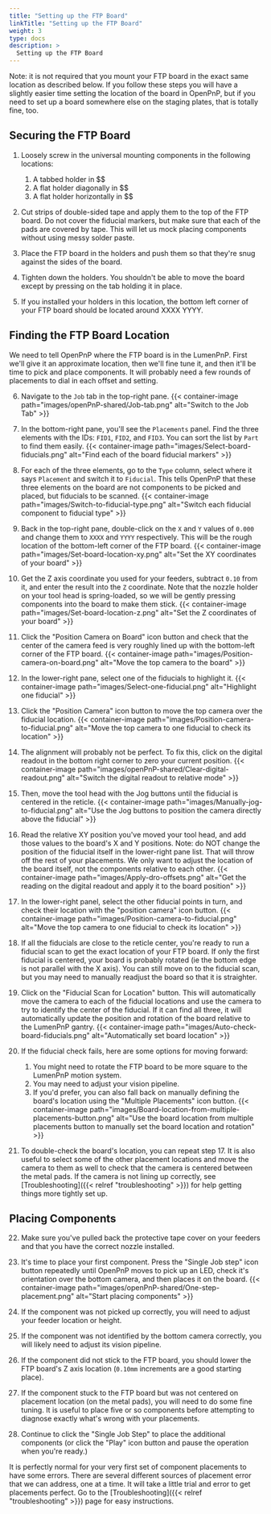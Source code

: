 ```yaml
---
title: "Setting up the FTP Board"
linkTitle: "Setting up the FTP Board"
weight: 3
type: docs
description: >
  Setting up the FTP Board
---
```


Note: it is not required that you mount your FTP board in the exact same location as described below. If you follow these steps you will have a slightly easier time setting the location of the board in OpenPnP, but if you need to set up a board somewhere else on the staging plates, that is totally fine, too.

## Securing the FTP Board
<!-- TODO: Needs real life images -->
1. Loosely screw in the universal mounting components in the following locations:
   1. A tabbed holder in $$
   2. A flat holder diagonally in $$
   3. A flat holder horizontally in $$

2. Cut strips of double-sided tape and apply them to the top of the FTP board. Do not cover the fiducial markers, but make sure that each of the pads are covered by tape. This will let us mock placing components without using messy solder paste.

3. Place the FTP board in the holders and push them so that they're snug against the sides of the board.

4. Tighten down the holders. You shouldn't be able to move the board except by pressing on the tab holding it in place.

5. If you installed your holders in this location, the bottom left corner of your FTP board should be located around XXXX YYYY.

## Finding the FTP Board Location

We need to tell OpenPnP where the FTP board is in the LumenPnP. First we'll give it an approximate location, then we'll fine tune it, and then it'll be time to pick and place components. It will probably need a few rounds of placements to dial in each offset and setting.

6. Navigate to the `Job` tab in the  top-right pane.
  {{< container-image path="images/openPnP-shared/Job-tab.png" alt="Switch to the Job Tab" >}}

7. In the bottom-right pane, you'll see the `Placements` panel. Find the three elements with the IDs: `FID1`, `FID2`, and `FID3`. You can sort the list by `Part` to find them easily.
  {{< container-image path="images/Select-board-fiducials.png" alt="Find each of the board fiducial markers" >}}

8. For each of the three elements, go to the `Type` column, select where it says `Placement` and switch it to `Fiducial`. This tells OpenPnP that these three elements on the board are not components to be picked and placed, but fiducials to be scanned.
  {{< container-image path="images/Switch-to-fiducial-type.png" alt="Switch each fiducial component to fiducial type" >}}

9. Back in the top-right pane, double-click on the `X` and `Y` values of `0.000` and change them to `XXXX` and `YYYY` respectively. This will be the rough location of the bottom-left corner of the FTP board.
  {{< container-image path="images/Set-board-location-xy.png" alt="Set the XY coordinates of your board" >}}

10. Get the Z axis coordinate you used for your feeders, subtract `0.10` from it, and enter the result into the `Z` coordinate. Note that the nozzle holder on your tool head is spring-loaded, so we will be gently pressing components into the board to make them stick.
  {{< container-image path="images/Set-board-location-z.png" alt="Set the Z coordinates of your board" >}}

11. Click the "Position Camera on Board" icon button and check that the center of the camera feed is very roughly lined up with the bottom-left corner of the FTP board.
  {{< container-image path="images/Position-camera-on-board.png" alt="Move the top camera to the board" >}}

12. In the lower-right pane, select one of the fiducials to highlight it.
  {{< container-image path="images/Select-one-fiducial.png" alt="Highlight one fiducial" >}}

13. Click the "Position Camera" icon button to move the top camera over the fiducial location.
  {{< container-image path="images/Position-camera-to-fiducial.png" alt="Move the top camera to one fiducial to check its location" >}}

14. The alignment will probably not be perfect. To fix this, click on the digital readout in the bottom right corner to zero your current position.
  {{< container-image path="images/openPnP-shared/Clear-digital-readout.png" alt="Switch the digital readout to relative mode" >}}

15. Then, move the tool head with the Jog buttons until the fiducial is centered in the reticle.
  {{< container-image path="images/Manually-jog-to-fiducial.png" alt="Use the Jog buttons to position the camera directly above the fiducial" >}}

16. Read the relative XY position you've moved your tool head, and add those values to the board's X and Y positions. Note: do NOT change the position of the fiducial itself in the lower-right pane list. That will throw off the rest of your placements. We only want to adjust the location of the board itself, not the components relative to each other.
  {{< container-image path="images/Apply-dro-offsets.png" alt="Get the reading on the digital readout and apply it to the board position" >}}

17. In the lower-right panel, select the other fiducial points in turn, and check their location with the "position camera" icon button.
  {{< container-image path="images/Position-camera-to-fiducial.png" alt="Move the top camera to one fiducial to check its location" >}}

18. If all the fiducials are close to the reticle center, you're ready to run a fiducial scan to get the exact location of your FTP board. If only the first fiducial is centered, your board is probably rotated (ie the bottom edge is not parallel with the X axis). You can still move on to the fiducial scan, but you may need to manually readjust the board so that it is straighter.

19. Click on the "Fiducial Scan for Location" button. This will automatically move the camera to each of the fiducial locations and use the camera to try to identify the center of the fiducial. If it can find all three, it will automatically update the position and rotation of the board relative to the LumenPnP gantry.
  {{< container-image path="images/Auto-check-board-fiducials.png" alt="Automatically set board location" >}}

20. If the fiducial check fails, here are some options for moving forward:
    1. You might need to rotate the FTP board to be more square to the LumenPnP motion system.
    2. You may need to adjust your vision pipeline.
    3. If you'd prefer, you can also fall back on manually defining the board's location using the "Multiple Placements" icon button.
      {{< container-image path="images/Board-location-from-multiple-placements-button.png" alt="Use the board location from multiple placements button to manually set the board location and rotation" >}}

21. To double-check the board's location, you can repeat step 17. It is also useful to select some of the other placement locations and move the camera to them as well to check that the camera is centered between the metal pads. If the camera is not lining up correctly, see [Troubleshooting]({{< relref "troubleshooting" >}}) for help getting things more tightly set up.

## Placing Components

22. Make sure you've pulled back the protective tape cover on your feeders and that you have the correct nozzle installed.
23. It's time to place your first component. Press the "Single Job step" icon button repeatedly until OpenPnP moves to pick up an LED, check it's orientation over the bottom camera, and then places it on the board.
  {{< container-image path="images/openPnP-shared/One-step-placement.png" alt="Start placing components" >}}

24. If the component was not picked up correctly, you will need to adjust your feeder location or height.
25. If the component was not identified by the bottom camera correctly, you will likely need to adjust its vision pipeline.
26. If the component did not stick to the FTP board, you should lower the FTP board's Z axis location (`0.10mm` increments are a good starting place).
27. If the component stuck to the FTP board but was not centered on placement location (on the metal pads), you will need to do some fine tuning. It is useful to place five or so components before attempting to diagnose exactly what's wrong with your placements.
28. Continue to click the "Single Job Step" to place the additional components (or click the "Play" icon button and pause the operation when you're ready.)

It is perfectly normal for your very first set of component placements to have some errors. There are several different sources of placement error that we can address, one at a time. It will take a little trial and error to get placements perfect. Go to the [Troubleshooting]({{< relref "troubleshooting" >}}) page for easy instructions.
